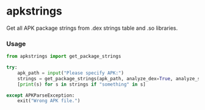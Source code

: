 # apkstrings
Get all APK package strings from .dex strings table and .so libraries.

### Usage

```python
from apkstrings import get_package_strings

try:
    apk_path = input("Please specify APK:")
    strings = get_package_strings(apk_path, analyze_dex=True, analyze_so=True)
    [print(s) for s in strings if "something" in s]

except APKParseException:
    exit("Wrong APK file.")
```
